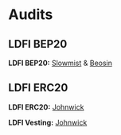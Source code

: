 # Audits

## LDFI BEP20

**LDFI BEP20:**  [Slowmist](https://github.com/lendefi/audits/blob/main/Slowmist%20Smart%20Contract%20Security%20Audit%20Report%20-%20Hot%20Cross%20BSC%20Bridge%20V1.pdf) & [Beosin](https://github.com/lendefi/audits/blob/79a6786db7dc33167e8085a2383ac0437ad42596/Beosin%20Smart%20contract%20security%20audit%20report%20-%20Hot%20Cross%20BSC%20Bridge%20V1.pdf)

## LDFI ERC20

**LDFI ERC20:** [Johnwick](https://github.com/lendefi/audits/blob/79a6786db7dc33167e8085a2383ac0437ad42596/Lendefi%20Token%20%28LDFI%29%20Audit%20Report.pdf)  
  
**LDFI Vesting:** [Johnwick](https://github.com/lendefi/audits/blob/79a6786db7dc33167e8085a2383ac0437ad42596/LendefiTokenVesting%20Audit%20Report.pdf)

  


